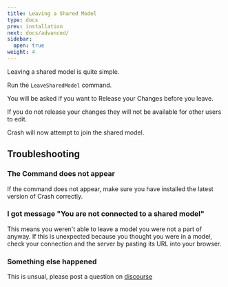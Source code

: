 ```yaml
---
title: Leaving a Shared Model
type: docs
prev: installation
next: docs/advanced/
sidebar:
  open: true
weight: 4
---
```


Leaving a shared model is quite simple.

Run the `LeaveSharedModel` command.

You will be asked if you want to Release your Changes before you leave.

If you do not release your changes they will not be available for other users to edit.

Crash will now attempt to join the shared model.

## Troubleshooting

### The Command does not appear

If the command does not appear, make sure you have installed the latest version of Crash correctly.

### I got message "You are not connected to a shared model"

This means you weren't able to leave a model you were not a part of anyway.
If this is unexpected because you thought you were in a model, check your connection and the server by pasting its URL into your browser.

### Something else happened

This is unsual, please post a question on [discourse](https://discourse.mcneel.com/c/plug-ins/multi-user/163/)

